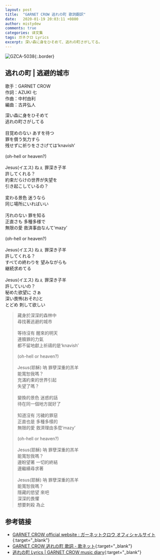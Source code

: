 ```yaml
---
layout: post
title:  "GARNET CROW 逃れの町 歌詞翻訳"
date:   2020-01-19 20:03:11 +0800
author: mistydew
comments: true
categories: 译文集
tags: ガネクロ Lyrics
excerpt: 深い森に身をひそめて、逃れの町さがしてる。
---
```

![GZCA-5038](/gc/assets/images/discography/album/GZCA-5038.jpg){:.border}

## 逃れの町 | 逃避的城市

歌手：GARNET CROW<br>
作詞：AZUKI 七<br>
作曲：中村由利<br>
編曲：古井弘人

<div class="lyric-original">
<p>
深い森に身をひそめて<br>
逃れの町さがしてる<br>
<br>
目覚めのない あすを待つ<br>
罪を償う気力すら<br>
残せずに祈りをささげては‘knavish’<br>
<br>
(oh-hell or heaven?)<br>
<br>
Jesus(イエス) ねぇ 罪深き子羊<br>
許してくれる？<br>
約束だらけの世界が失望を<br>
引き起こしているの？<br>
<br>
変わる景色 迷うなら<br>
同じ場所にいればいい<br>
<br>
汚れのない 罪を知る<br>
正直さも 多種多様で<br>
無限の愛 救済事由なんて‘mazy’<br>
<br>
(oh-hell or heaven?)<br>
<br>
Jesus(イエス) ねぇ 罪深き子羊<br>
許してくれる？<br>
すべての終わりを 望みながらも<br>
継続求めてる<br>
<br>
Jesus(イエス) ねぇ 罪深き子羊<br>
許していいの？<br>
秘めた欲望に さぁ<br>
深い畏怖(おそれ)と<br>
とどめ 刺して欲しい
</p>
</div>

<div class="lyric-translation">
<blockquote>
藏身於深深的森林中<br>
尋找著逃避的城市<br>
<br>
等待沒有 醒來的明天<br>
連贖罪的力氣<br>
都不留地獻上祈禱的是‘knavish’<br>
<br>
(oh-hell or heaven?)<br>
<br>
Jesus(耶穌) 呐 罪孽深重的羔羊<br>
能寬恕我嗎？<br>
充滿約束的世界引起<br>
失望了嗎？<br>
<br>
變換的景色 迷惑的話<br>
待在同一個地方就好了<br>
<br>
知道沒有 污穢的罪惡<br>
正直也是 多種多樣的<br>
無限的愛 救濟理由多麼‘mazy’<br>
<br>
(oh-hell or heaven?)<br>
<br>
Jesus(耶穌) 呐 罪孽深重的羔羊<br>
能寬恕我嗎？<br>
邊盼望著 一切的終結<br>
邊繼續尋求著<br>
<br>
Jesus(耶穌) 呐 罪孽深重的羔羊<br>
能寬恕我嗎？<br>
隱藏的慾望 來吧<br>
深深的畏懼<br>
想要刺殺 為止
</blockquote>
</div>

## 参考链接

* [GARNET CROW official website : ガーネットクロウ オフィシャルサイト](http://www.garnetcrow.com){:target="_blank"}
* [GARNET CROW 逃れの町 歌詞 - 歌ネット](https://www.uta-net.com/song/20210){:target="_blank"}
* [逃れの町 Lyrics \| GARNET CROW music diary](https://mistydew.github.io/gc/lyrics/original/逃れの町.html){:target="_blank"}
